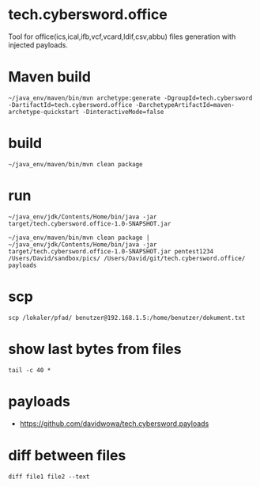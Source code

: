 # tech.cybersword.office

Tool for office(ics,ical,ifb,vcf,vcard,ldif,csv,abbu) files generation with injected payloads.  

# Maven build  
`~/java_env/maven/bin/mvn archetype:generate -DgroupId=tech.cybersword -DartifactId=tech.cybersword.office -DarchetypeArtifactId=maven-archetype-quickstart -DinteractiveMode=false`  
# build  
`~/java_env/maven/bin/mvn clean package`  
# run  
`~/java_env/jdk/Contents/Home/bin/java -jar target/tech.cybersword.office-1.0-SNAPSHOT.jar`  

`~/java_env/maven/bin/mvn clean package | ~/java_env/jdk/Contents/Home/bin/java -jar target/tech.cybersword.office-1.0-SNAPSHOT.jar pentest1234 /Users/David/sandbox/pics/ /Users/David/git/tech.cybersword.office/ payloads`  

# scp  
`scp /lokaler/pfad/ benutzer@192.168.1.5:/home/benutzer/dokument.txt`  

# show last bytes from files  
`tail -c 40 *`  

# payloads  

- https://github.com/davidwowa/tech.cybersword.payloads

# diff between files  
`diff file1 file2 --text`